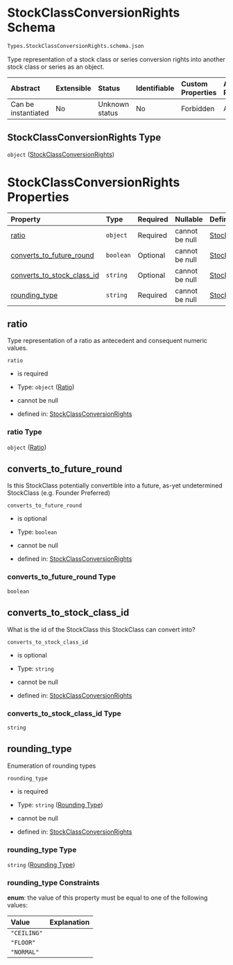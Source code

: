 # StockClassConversionRights Schema

```txt
Types.StockClassConversionRights.schema.json
```

Type representation of a stock class or series conversion rights into another stock class or series as an object.

| Abstract            | Extensible | Status         | Identifiable | Custom Properties | Additional Properties | Access Restrictions | Defined In                                                                                                       |
| :------------------ | :--------- | :------------- | :----------- | :---------------- | :-------------------- | :------------------ | :--------------------------------------------------------------------------------------------------------------- |
| Can be instantiated | No         | Unknown status | No           | Forbidden         | Allowed               | none                | [StockClassConversionRights.schema.json](../types/StockClassConversionRights.schema.json "open original schema") |

## StockClassConversionRights Type

`object` ([StockClassConversionRights](stockclassconversionrights.md))

# StockClassConversionRights Properties

| Property                                                  | Type      | Required | Nullable       | Defined by                                                                                                                                                                              |
| :-------------------------------------------------------- | :-------- | :------- | :------------- | :-------------------------------------------------------------------------------------------------------------------------------------------------------------------------------------- |
| [ratio](#ratio)                                           | `object`  | Required | cannot be null | [StockClassConversionRights](stockclassconversionrights-properties-ratio.md "Types.Ratio.schema.json#/properties/ratio")                                                                |
| [converts_to_future_round](#converts_to_future_round)     | `boolean` | Optional | cannot be null | [StockClassConversionRights](stockclassconversionrights-properties-converts_to_future_round.md "Types.StockClassConversionRights.schema.json#/properties/converts_to_future_round")     |
| [converts_to_stock_class_id](#converts_to_stock_class_id) | `string`  | Optional | cannot be null | [StockClassConversionRights](stockclassconversionrights-properties-converts_to_stock_class_id.md "Types.StockClassConversionRights.schema.json#/properties/converts_to_stock_class_id") |
| [rounding_type](#rounding_type)                           | `string`  | Required | cannot be null | [StockClassConversionRights](stockclassconversionrights-properties-rounding-type.md "Enums.Rounding.schema.json#/properties/rounding_type")                                             |

## ratio

Type representation of a ratio as antecedent and consequent numeric values.

`ratio`

*   is required

*   Type: `object` ([Ratio](stockclassconversionrights-properties-ratio.md))

*   cannot be null

*   defined in: [StockClassConversionRights](stockclassconversionrights-properties-ratio.md "Types.Ratio.schema.json#/properties/ratio")

### ratio Type

`object` ([Ratio](stockclassconversionrights-properties-ratio.md))

## converts_to_future_round

Is this StockClass potentially convertible into a future, as-yet undetermined StockClass (e.g. Founder Preferred)

`converts_to_future_round`

*   is optional

*   Type: `boolean`

*   cannot be null

*   defined in: [StockClassConversionRights](stockclassconversionrights-properties-converts_to_future_round.md "Types.StockClassConversionRights.schema.json#/properties/converts_to_future_round")

### converts_to_future_round Type

`boolean`

## converts_to_stock_class_id

What is the id of the StockClass this StockClass can convert into?

`converts_to_stock_class_id`

*   is optional

*   Type: `string`

*   cannot be null

*   defined in: [StockClassConversionRights](stockclassconversionrights-properties-converts_to_stock_class_id.md "Types.StockClassConversionRights.schema.json#/properties/converts_to_stock_class_id")

### converts_to_stock_class_id Type

`string`

## rounding_type

Enumeration of rounding types

`rounding_type`

*   is required

*   Type: `string` ([Rounding Type](stockclassconversionrights-properties-rounding-type.md))

*   cannot be null

*   defined in: [StockClassConversionRights](stockclassconversionrights-properties-rounding-type.md "Enums.Rounding.schema.json#/properties/rounding_type")

### rounding_type Type

`string` ([Rounding Type](stockclassconversionrights-properties-rounding-type.md))

### rounding_type Constraints

**enum**: the value of this property must be equal to one of the following values:

| Value       | Explanation |
| :---------- | :---------- |
| `"CEILING"` |             |
| `"FLOOR"`   |             |
| `"NORMAL"`  |             |
